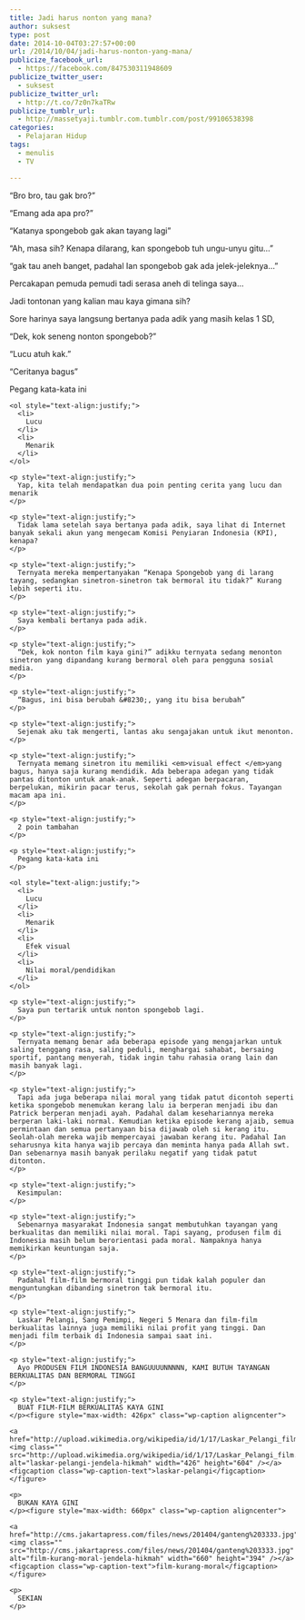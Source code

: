 ```yaml
---
title: Jadi harus nonton yang mana?
author: suksest
type: post
date: 2014-10-04T03:27:57+00:00
url: /2014/10/04/jadi-harus-nonton-yang-mana/
publicize_facebook_url:
  - https://facebook.com/847530311948609
publicize_twitter_user:
  - suksest
publicize_twitter_url:
  - http://t.co/7z0n7kaTRw
publicize_tumblr_url:
  - http://massetyaji.tumblr.com.tumblr.com/post/99106538398
categories:
  - Pelajaran Hidup
tags:
  - menulis
  - TV

---
```

<p style="text-align:justify;">
  “Bro bro, tau gak bro?”
</p>

<p style="text-align:justify;">
  “Emang ada apa pro?”
</p>

<p style="text-align:justify;">
  “Katanya spongebob gak akan tayang lagi”
</p>

<p style="text-align:justify;">
  “Ah, masa sih? Kenapa dilarang, kan spongebob tuh ungu-unyu gitu&#8230;”
</p>

<p style="text-align:justify;">
  “gak tau aneh banget, padahal Ian spongebob gak ada jelek-jeleknya&#8230;”
</p>

<p style="text-align:justify;">
  <p style="text-align:justify;">
    Percakapan pemuda pemudi tadi serasa aneh di telinga saya&#8230;
  </p>
  
  <p style="text-align:justify;">
    Jadi tontonan yang kalian mau kaya gimana sih?
  </p>
  
  <p style="text-align:justify;">
    <!--more-->
  </p>
  
  <p style="text-align:justify;">
    Sore harinya saya langsung bertanya pada adik yang masih kelas 1 SD,
  </p>
  
  <p style="text-align:justify;">
    “Dek, kok seneng nonton spongebob?”
  </p>
  
  <p style="text-align:justify;">
    “Lucu atuh kak.”
  </p>
  
  <p style="text-align:justify;">
    “Ceritanya bagus”
  </p>
  
  <p style="text-align:justify;">
    <p style="text-align:justify;">
      Pegang kata-kata ini
    </p>
    
    <ol style="text-align:justify;">
      <li>
        Lucu
      </li>
      <li>
        Menarik
      </li>
    </ol>
    
    <p style="text-align:justify;">
      Yap, kita telah mendapatkan dua poin penting cerita yang lucu dan menarik
    </p>
    
    <p style="text-align:justify;">
      Tidak lama setelah saya bertanya pada adik, saya lihat di Internet banyak sekali akun yang mengecam Komisi Penyiaran Indonesia (KPI),  kenapa?
    </p>
    
    <p style="text-align:justify;">
      Ternyata mereka mempertanyakan “Kenapa Spongebob yang di larang tayang, sedangkan sinetron-sinetron tak bermoral itu tidak?” Kurang lebih seperti itu.
    </p>
    
    <p style="text-align:justify;">
      Saya kembali bertanya pada adik.
    </p>
    
    <p style="text-align:justify;">
      “Dek, kok nonton film kaya gini?” adikku ternyata sedang menonton sinetron yang dipandang kurang bermoral oleh para pengguna sosial media.
    </p>
    
    <p style="text-align:justify;">
      “Bagus, ini bisa berubah &#8230;, yang itu bisa berubah”
    </p>
    
    <p style="text-align:justify;">
      Sejenak aku tak mengerti, lantas aku sengajakan untuk ikut menonton.
    </p>
    
    <p style="text-align:justify;">
      Ternyata memang sinetron itu memiliki <em>visual effect </em>yang bagus, hanya saja kurang mendidik. Ada beberapa adegan yang tidak pantas ditonton untuk anak-anak. Seperti adegan berpacaran, berpelukan, mikirin pacar terus, sekolah gak pernah fokus. Tayangan macam apa ini.
    </p>
    
    <p style="text-align:justify;">
      2 poin tambahan
    </p>
    
    <p style="text-align:justify;">
      Pegang kata-kata ini
    </p>
    
    <ol style="text-align:justify;">
      <li>
        Lucu
      </li>
      <li>
        Menarik
      </li>
      <li>
        Efek visual
      </li>
      <li>
        Nilai moral/pendidikan
      </li>
    </ol>
    
    <p style="text-align:justify;">
      Saya pun tertarik untuk nonton spongebob lagi.
    </p>
    
    <p style="text-align:justify;">
      Ternyata memang benar ada beberapa episode yang mengajarkan untuk saling tenggang rasa, saling peduli, menghargai sahabat, bersaing sportif, pantang menyerah, tidak ingin tahu rahasia orang lain dan masih banyak lagi.
    </p>
    
    <p style="text-align:justify;">
      Tapi ada juga beberapa nilai moral yang tidak patut dicontoh seperti ketika spongebob menemukan kerang lalu ia berperan menjadi ibu dan Patrick berperan menjadi ayah. Padahal dalam kesehariannya mereka berperan laki-laki normal. Kemudian ketika episode kerang ajaib, semua permintaan dan semua pertanyaan bisa dijawab oleh si kerang itu. Seolah-olah mereka wajib mempercayai jawaban kerang itu. Padahal Ian seharusnya kita hanya wajib percaya dan meminta hanya pada Allah swt. Dan sebenarnya masih banyak perilaku negatif yang tidak patut ditonton.
    </p>
    
    <p style="text-align:justify;">
      Kesimpulan:
    </p>
    
    <p style="text-align:justify;">
      Sebenarnya masyarakat Indonesia sangat membutuhkan tayangan yang berkualitas dan memiliki nilai moral. Tapi sayang, produsen film di Indonesia masih belum berorientasi pada moral. Nampaknya hanya memikirkan keuntungan saja.
    </p>
    
    <p style="text-align:justify;">
      Padahal film-film bermoral tinggi pun tidak kalah populer dan menguntungkan dibanding sinetron tak bermoral itu.
    </p>
    
    <p style="text-align:justify;">
      Laskar Pelangi, Sang Pemimpi, Negeri 5 Menara dan film-film berkualitas lainnya juga memiliki nilai profit yang tinggi. Dan menjadi film terbaik di Indonesia sampai saat ini.
    </p>
    
    <p style="text-align:justify;">
      Ayo PRODUSEN FILM INDONESIA BANGUUUUNNNNN, KAMI BUTUH TAYANGAN BERKUALITAS DAN BERMORAL TINGGI
    </p>
    
    <p style="text-align:justify;">
      BUAT FILM-FILM BERKUALITAS KAYA GINI
    </p><figure style="max-width: 426px" class="wp-caption aligncenter">
    
    <a href="http://upload.wikimedia.org/wikipedia/id/1/17/Laskar_Pelangi_film.jpg"><img class="" src="http://upload.wikimedia.org/wikipedia/id/1/17/Laskar_Pelangi_film.jpg" alt="laskar-pelangi-jendela-hikmah" width="426" height="604" /></a><figcaption class="wp-caption-text">laskar-pelangi</figcaption></figure> 
    
    <p>
      BUKAN KAYA GINI
    </p><figure style="max-width: 660px" class="wp-caption aligncenter">
    
    <a href="http://cms.jakartapress.com/files/news/201404/ganteng%203333.jpg"><img class="" src="http://cms.jakartapress.com/files/news/201404/ganteng%203333.jpg" alt="film-kurang-moral-jendela-hikmah" width="660" height="394" /></a><figcaption class="wp-caption-text">film-kurang-moral</figcaption></figure> 
    
    <p>
      SEKIAN
    </p>